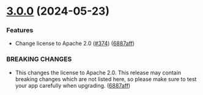 # [3.0.0](https://github.com/parse-community/Parse-SDK-dotNET/compare/2.0.0...3.0.0) (2024-05-23)


### Features

* Change license to Apache 2.0 ([#374](https://github.com/parse-community/Parse-SDK-dotNET/issues/374)) ([6887aff](https://github.com/parse-community/Parse-SDK-dotNET/commit/6887affb8f30683d47fdfaf00ccf8207576d3477))


### BREAKING CHANGES

* This changes the license to Apache 2.0. This release may contain breaking changes which are not listed here, so please make sure to test your app carefully when upgrading. ([6887aff](6887aff))
